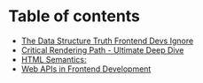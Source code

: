# Table of contents

* [The Data Structure Truth Frontend Devs Ignore](README.md)
* [Critical Rendering Path - Ultimate Deep Dive](<README (1).md>)
* [HTML Semantics:](html-semantics.md)
* [Web APIs in Frontend Development](web-apis-in-frontend-development.md)
